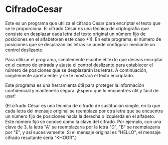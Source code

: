 # CifradoCesar
Este es un programa que utiliza el cifrado César para encriptar el texto que se le proporciona.
El cifrado César es una técnica de criptografía que consiste en desplazar cada letra del texto original un número fijo de posiciones en el alfabeto(en este caso +1).
En este programa, el número de posiciones que se desplazan las letras se puede configurar mediante un control deslizante.

Para utilizar el programa, simplemente escribe el texto que deseas encriptar en el campo de entrada y ajusta el
control deslizante para establecer el número de posiciones que se desplazarán las letras. A continuación, simplemente apreta enter y se te mostrará el texto encriptado.

Este programa es una herramienta útil para proteger la información confidencial y mantenerla segura. ¡Espero que lo encuentres útil y fácil de usar!

(El cifrado César es una técnica de cifrado de sustitución simple, en la que cada letra del mensaje original se reemplaza por otra letra que se encuentra un número 
fijo de posiciones hacia la derecha o izquierda en el alfabeto. 
Este número fijo se conoce como la clave del cifrado.
Por ejemplo, con una clave de 3, la letra "A" se reemplazaría por la letra "D", "B" se reemplazaría por "E", y así sucesivamente. 
Si el mensaje original es "HELLO", el mensaje cifrado resultante sería "KHOOR".)
